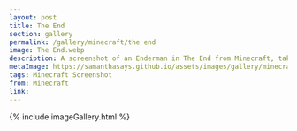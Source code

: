 ```yaml
---
layout: post
title: The End
section: gallery
permalink: /gallery/minecraft/the end
image: The End.webp
description: A screenshot of an Enderman in The End from Minecraft, taken by Samantha Says.
metaImage: https://samanthasays.github.io/assets/images/gallery/minecraft/The End.webp
tags: Minecraft Screenshot
from: Minecraft
link: 
---
```

{% include imageGallery.html %}